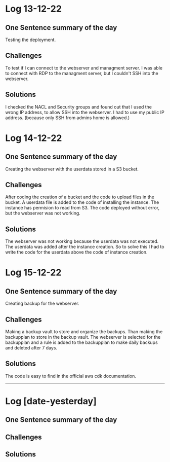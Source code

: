 # Log 13-12-22

## One Sentence summary of the day
Testing the deployment.  

## Challenges
To test if I can connect to the webserver and managment server. I was able to connect with RDP to the managment server, but I couldn't SSH into the webserver. 

## Solutions
I checked the NACL and Security groups and found out that I used the wrong IP address, to allow SSH into the webserver. I had to use my public IP address. (because only SSH from admins home is allowed.)  

# Log 14-12-22

## One Sentence summary of the day
Creating the webserver with the userdata stored in a S3 bucket.
## Challenges
After coding the creation of a bucket and the code to upload files in the bucket. A userdata file is added to the code of installing the instance. The instance has permision to read from S3. The code deployed without error, but the webserver was not working.
## Solutions  
The webserver was not working because the userdata was not executed. The userdata was added after the instance creation. So to solve this I had to write the code for the userdata above the code of instance creation.

# Log 15-12-22

## One Sentence summary of the day
Creating backup for the webserver.
## Challenges
Making a backup vault to store and organize the backups. Than making the backupplan to store in the backup vault. The webserver is selected for the backupplan and a rule is added to the backupplan to make daily backups and deleted after 7 days.
## Solutions
The code is easy to find in the official aws cdk documentation.

____

# Log [date-yesterday]

## One Sentence summary of the day

## Challenges

## Solutions